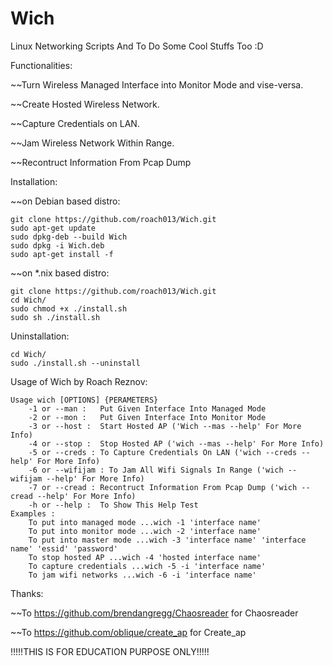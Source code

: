 # Wich
Linux Networking Scripts And To Do Some Cool Stuffs Too :D

Functionalities:

  ~~Turn Wireless Managed Interface into Monitor Mode and vise-versa.

  ~~Create Hosted Wireless Network.

  ~~Capture Credentials on LAN.

  ~~Jam Wireless Network Within Range.

  ~~Recontruct Information From Pcap Dump 


Installation:

  ~~on Debian based distro:
  
    git clone https://github.com/roach013/Wich.git
    sudo apt-get update
    sudo dpkg-deb --build Wich
    sudo dpkg -i Wich.deb
    sudo apt-get install -f

  ~~on *.nix based distro:
  
    git clone https://github.com/roach013/Wich.git
    cd Wich/
    sudo chmod +x ./install.sh
    sudo sh ./install.sh
    
Uninstallation:

    cd Wich/
    sudo ./install.sh --uninstall

Usage of Wich by Roach Reznov:

	Usage wich [OPTIONS] {PERAMETERS}
		-1 or --man :	Put Given Interface Into Managed Mode
		-2 or --mon :	Put Given Interface Into Monitor Mode
		-3 or --host :	Start Hosted AP ('Wich --mas --help' For More Info)
		-4 or --stop :	Stop Hosted AP ('wich --mas --help' For More Info)
		-5 or --creds : To Capture Credentials On LAN ('wich --creds --help' For More Info)
		-6 or --wifijam : To Jam All Wifi Signals In Range ('wich --wifijam --help' For More Info)
		-7 or --cread :	Recontruct Information From Pcap Dump ('wich --cread --help' For More Info)
		-h or --help :	To Show This Help Test
	Examples :
		To put into managed mode ...wich -1 'interface name'
		To put into monitor mode ...wich -2 'interface name'
		To put into master mode ...wich -3 'interface name' 'interface name' 'essid' 'password'
		To stop hosted AP ...wich -4 'hosted interface name'
		To capture credentials ...wich -5 -i 'interface name'
		To jam wifi networks ...wich -6 -i 'interface name'
		
Thanks:

~~To https://github.com/brendangregg/Chaosreader for Chaosreader

~~To https://github.com/oblique/create_ap for Create_ap

!!!!!THIS IS FOR EDUCATION PURPOSE ONLY!!!!!

